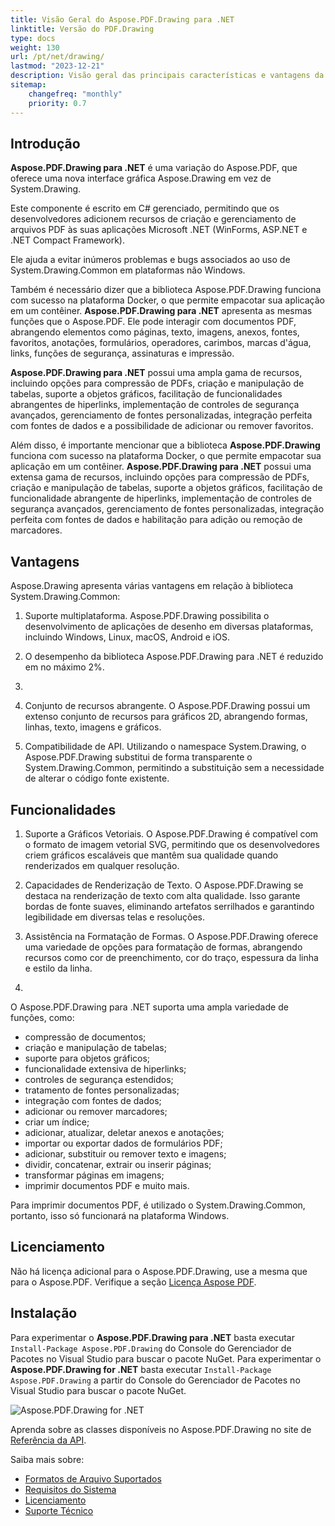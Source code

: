 ```yaml
---
title: Visão Geral do Aspose.PDF.Drawing para .NET
linktitle: Versão do PDF.Drawing
type: docs
weight: 130
url: /pt/net/drawing/
lastmod: "2023-12-21"
description: Visão geral das principais características e vantagens da biblioteca Aspose.PDF.Drawing para .NET.
sitemap:
    changefreq: "monthly"
    priority: 0.7
---
```


## Introdução

**Aspose.PDF.Drawing para .NET** é uma variação do Aspose.PDF, que oferece uma nova interface gráfica Aspose.Drawing em vez de System.Drawing.

Este componente é escrito em C# gerenciado, permitindo que os desenvolvedores adicionem recursos de criação e gerenciamento de arquivos PDF às suas aplicações Microsoft .NET (WinForms, ASP.NET e .NET Compact Framework).

Ele ajuda a evitar inúmeros problemas e bugs associados ao uso de System.Drawing.Common em plataformas não Windows.

Também é necessário dizer que a biblioteca Aspose.PDF.Drawing funciona com sucesso na plataforma Docker, o que permite empacotar sua aplicação em um contêiner.
**Aspose.PDF.Drawing para .NET** apresenta as mesmas funções que o Aspose.PDF. Ele pode interagir com documentos PDF, abrangendo elementos como páginas, texto, imagens, anexos, fontes, favoritos, anotações, formulários, operadores, carimbos, marcas d'água, links, funções de segurança, assinaturas e impressão.

**Aspose.PDF.Drawing para .NET** possui uma ampla gama de recursos, incluindo opções para compressão de PDFs, criação e manipulação de tabelas, suporte a objetos gráficos, facilitação de funcionalidades abrangentes de hiperlinks, implementação de controles de segurança avançados, gerenciamento de fontes personalizadas, integração perfeita com fontes de dados e a possibilidade de adicionar ou remover favoritos.

Além disso, é importante mencionar que a biblioteca **Aspose.PDF.Drawing** funciona com sucesso na plataforma Docker, o que permite empacotar sua aplicação em um contêiner.
**Aspose.PDF.Drawing para .NET** possui uma extensa gama de recursos, incluindo opções para compressão de PDFs, criação e manipulação de tabelas, suporte a objetos gráficos, facilitação de funcionalidade abrangente de hiperlinks, implementação de controles de segurança avançados, gerenciamento de fontes personalizadas, integração perfeita com fontes de dados e habilitação para adição ou remoção de marcadores.

## Vantagens

Aspose.Drawing apresenta várias vantagens em relação à biblioteca System.Drawing.Common:

1. Suporte multiplataforma. Aspose.PDF.Drawing possibilita o desenvolvimento de aplicações de desenho em diversas plataformas, incluindo Windows, Linux, macOS, Android e iOS.

1. O desempenho da biblioteca Aspose.PDF.Drawing para .NET é reduzido em no máximo 2%. 

1.
1. Conjunto de recursos abrangente. O Aspose.PDF.Drawing possui um extenso conjunto de recursos para gráficos 2D, abrangendo formas, linhas, texto, imagens e gráficos.

1. Compatibilidade de API. Utilizando o namespace System.Drawing, o Aspose.PDF.Drawing substitui de forma transparente o System.Drawing.Common, permitindo a substituição sem a necessidade de alterar o código fonte existente.

## Funcionalidades

1. Suporte a Gráficos Vetoriais. O Aspose.PDF.Drawing é compatível com o formato de imagem vetorial SVG, permitindo que os desenvolvedores criem gráficos escaláveis que mantêm sua qualidade quando renderizados em qualquer resolução.

1. Capacidades de Renderização de Texto. O Aspose.PDF.Drawing se destaca na renderização de texto com alta qualidade. Isso garante bordas de fonte suaves, eliminando artefatos serrilhados e garantindo legibilidade em diversas telas e resoluções.

1. Assistência na Formatação de Formas. O Aspose.PDF.Drawing oferece uma variedade de opções para formatação de formas, abrangendo recursos como cor de preenchimento, cor do traço, espessura da linha e estilo da linha.
1.

O Aspose.PDF.Drawing para .NET suporta uma ampla variedade de funções, como:

- compressão de documentos;
- criação e manipulação de tabelas;
- suporte para objetos gráficos;
- funcionalidade extensiva de hiperlinks;
- controles de segurança estendidos;
- tratamento de fontes personalizadas;
- integração com fontes de dados;
- adicionar ou remover marcadores;
- criar um índice;
- adicionar, atualizar, deletar anexos e anotações;
- importar ou exportar dados de formulários PDF;
- adicionar, substituir ou remover texto e imagens;
- dividir, concatenar, extrair ou inserir páginas;
- transformar páginas em imagens;
- imprimir documentos PDF e muito mais.

Para imprimir documentos PDF, é utilizado o System.Drawing.Common, portanto, isso só funcionará na plataforma Windows.

## Licenciamento

Não há licença adicional para o Aspose.PDF.Drawing, use a mesma que para o Aspose.PDF. Verifique a seção [Licença Aspose PDF](/pdf/pt/net/licensing/).

## Instalação

Para experimentar o **Aspose.PDF.Drawing para .NET** basta executar `Install-Package Aspose.PDF.Drawing` do Console do Gerenciador de Pacotes no Visual Studio para buscar o pacote NuGet.
Para experimentar o **Aspose.PDF.Drawing for .NET** basta executar `Install-Package Aspose.PDF.Drawing` a partir do Console do Gerenciador de Pacotes no Visual Studio para buscar o pacote NuGet.

![Aspose.PDF.Drawing for .NET](nuget.png)

Aprenda sobre as classes disponíveis no Aspose.PDF.Drawing no site de [Referência da API](https://reference.aspose.com/pdf/net/aspose.pdf.drawing/).

Saiba mais sobre:

- [Formatos de Arquivo Suportados](/pdf/pt/net/supported-file-formats/)
- [Requisitos do Sistema](/pdf/pt/net/system-requirements/)
- [Licenciamento](/pdf/pt/net/licensing/)
- [Suporte Técnico](/pdf/pt/net/technical-support/)
